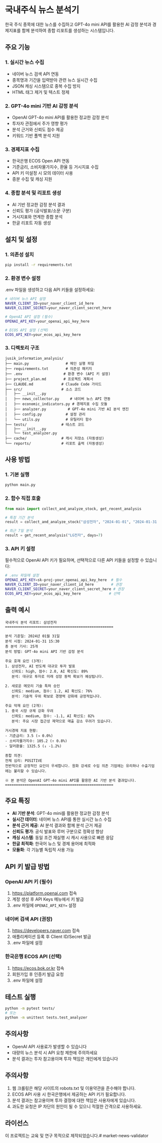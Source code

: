 # 국내주식 뉴스 분석기

한국 주식 종목에 대한 뉴스를 수집하고 GPT-4o mini API를 활용한 AI 감정 분석과 경제지표를 함께 분석하여 종합 리포트를 생성하는 시스템입니다.

## 주요 기능

### 1. 실시간 뉴스 수집
- 네이버 뉴스 검색 API 연동
- 종목명과 기간을 입력받아 관련 뉴스 실시간 수집
- JSON 캐싱 시스템으로 중복 수집 방지
- HTML 태그 제거 및 텍스트 정제

### 2. GPT-4o mini 기반 AI 감정 분석
- OpenAI GPT-4o mini API를 활용한 정교한 감정 분석
- 투자자 관점에서 주가 영향 평가
- 분석 근거와 신뢰도 점수 제공
- 키워드 기반 폴백 분석 지원

### 3. 경제지표 수집
- 한국은행 ECOS Open API 연동
- 기준금리, 소비자물가지수, 환율 등 거시지표 수집
- API 키 미설정 시 모의 데이터 사용
- 증분 수집 및 캐싱 지원

### 4. 종합 분석 및 리포트 생성
- AI 기반 정교한 감정 분석 결과
- 신뢰도 평가 (공식발표/소문 구분)
- 거시지표와 연계한 종합 분석
- 한글 리포트 자동 생성

## 설치 및 설정

### 1. 의존성 설치
```bash
pip install -r requirements.txt
```

### 2. 환경 변수 설정
.env 파일을 생성하고 다음 API 키들을 설정하세요:

```bash
# 네이버 뉴스 API 설정
NAVER_CLIENT_ID=your_naver_client_id_here
NAVER_CLIENT_SECRET=your_naver_client_secret_here

# OpenAI API 설정 (필수)
OPENAI_API_KEY=your_openai_api_key_here

# ECOS API 설정 (선택)
ECOS_API_KEY=your_ecos_api_key_here
```

### 3. 디렉토리 구조
```
jusik_information_analysis/
├── main.py                 # 메인 실행 파일
├── requirements.txt        # 의존성 패키지
├── .env                   # 환경 변수 (API 키 설정)
├── project_plan.md        # 프로젝트 계획서
├── CLAUDE.md             # Claude Code 가이드
├── src/                  # 소스 코드
│   ├── __init__.py
│   ├── news_collector.py     # 네이버 뉴스 API 연동
│   ├── economic_indicators.py # 경제지표 수집 모듈
│   ├── analyzer.py          # GPT-4o mini 기반 AI 분석 엔진
│   ├── config.py           # 설정 관리
│   └── utils.py            # 유틸리티 함수
├── tests/                # 테스트 코드
│   ├── __init__.py
│   └── test_analyzer.py
├── cache/                # 캐시 저장소 (자동생성)
└── reports/              # 리포트 출력 (자동생성)
```

## 사용 방법

### 1. 기본 실행
```bash
python main.py
```

### 2. 함수 직접 호출
```python
from main import collect_and_analyze_stock, get_recent_analysis

# 특정 기간 분석
result = collect_and_analyze_stock("삼성전자", "2024-01-01", "2024-01-31")

# 최근 7일 분석
result = get_recent_analysis("LG전자", days=7)
```

### 3. API 키 설정
필수적으로 OpenAI API 키가 필요하며, 선택적으로 다른 API 키들을 설정할 수 있습니다:

```bash
# .env 파일에 설정
OPENAI_API_KEY=sk-proj-your_openai_api_key_here  # 필수
NAVER_CLIENT_ID=your_naver_client_id_here        # 권장
NAVER_CLIENT_SECRET=your_naver_client_secret_here # 권장
ECOS_API_KEY=your_ecos_api_key_here             # 선택
```

## 출력 예시

```
국내주식 분석 리포트: 삼성전자
==================================================

분석 기준일: 2024년 01월 31일
분석 시점: 2024-01-31 15:30
총 분석 기사: 25개
분석 방법: GPT-4o mini API 기반 감정 분석

주요 호재 요인 (3개):
1. 삼성전자, AI 반도체 대규모 투자 발표
   신뢰도: high, 점수: 2.0, AI 확신도: 89%
   분석: 대규모 투자로 미래 성장 동력 확보가 예상됩니다.

2. 새로운 메모리 기술 특허 승인
   신뢰도: medium, 점수: 1.2, AI 확신도: 76%
   분석: 기술적 우위 확보로 경쟁력 강화에 긍정적입니다.

주요 악재 요인 (2개):
1. 중국 시장 규제 강화 우려
   신뢰도: medium, 점수: -1.1, AI 확신도: 82%
   분석: 주요 시장 접근성 제약으로 매출 감소 우려가 있습니다.

거시경제 지표 현황:
- 기준금리: 3.5 (→ 0.0%)
- 소비자물가지수: 105.2 (↑ 0.8%)
- 달러환율: 1325.5 (↓ -1.2%)

종합 의견:
전체 심리: POSITIVE
전반적으로 긍정적인 요인이 우세합니다. 원화 강세로 수입 의존 기업에는 유리하나 수출기업에는 불리할 수 있습니다.

※ 본 분석은 OpenAI GPT-4o mini API를 활용한 AI 기반 분석 결과입니다.
==================================================
```

## 주요 특징

- **AI 기반 분석**: GPT-4o mini를 활용한 정교한 감정 분석
- **실시간 데이터**: 네이버 뉴스 API를 통한 실시간 뉴스 수집
- **분석 근거 제공**: AI 분석 결과와 함께 분석 근거 제공
- **신뢰도 평가**: 공식 발표와 루머 구분으로 정확성 향상
- **캐싱 시스템**: 동일 조건 재실행 시 캐시 사용으로 빠른 응답
- **한글 최적화**: 한국어 뉴스 및 경제 용어에 최적화
- **모듈화**: 각 기능별 독립적 사용 가능

## API 키 발급 방법

### OpenAI API 키 (필수)
1. https://platform.openai.com 접속
2. 계정 생성 후 API Keys 메뉴에서 키 발급
3. .env 파일에 `OPENAI_API_KEY=` 설정

### 네이버 검색 API (권장)
1. https://developers.naver.com 접속
2. 애플리케이션 등록 후 Client ID/Secret 발급
3. .env 파일에 설정

### 한국은행 ECOS API (선택)
1. https://ecos.bok.or.kr 접속
2. 회원가입 후 인증키 발급 요청
3. .env 파일에 설정

## 테스트 실행

```bash
python -m pytest tests/
# 또는
python -m unittest tests.test_analyzer
```

## 주의사항

- OpenAI API 사용료가 발생할 수 있습니다
- 대량의 뉴스 분석 시 API 요청 제한에 주의하세요
- 분석 결과는 투자 참고용이며 투자 책임은 개인에게 있습니다

## 주의사항

1. 웹 크롤링은 해당 사이트의 robots.txt 및 이용약관을 준수해야 합니다.
2. ECOS API 사용 시 한국은행에서 제공하는 API 키가 필요합니다.
3. 분석 결과는 참고용이며 투자 결정에 대한 책임은 사용자에게 있습니다.
4. 과도한 요청은 IP 차단의 원인이 될 수 있으니 적절한 간격으로 사용하세요.

## 라이선스

이 프로젝트는 교육 및 연구 목적으로 제작되었습니다.# market-news-validator
